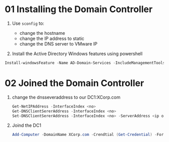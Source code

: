 # 01 Installing the Domain Controller
1. Use `sconfig` to:
    - change the hostname
    - change the IP address to static
    - change the DNS server to VMware IP

2. Install the Active Directory Windows features using powershell
```powershell
Install-windowsFeature -Name AD-Domain-Services -IncludeManagementTools
```


# 02 Joined the Domain Controller 
1. change the dnsseveraddress to our DC1:XCorp.com
    ```powershell
    Get-NetIPAddress -InterfaceIndex <no>
    Get-DNSClientSererAddress -InterfaceIndex <no>
    Set-DNSClientSererAddress -InterfaceIndex <no> -ServerAddress <ip of DC1>
    ```
2. Joind the DC1
    ```powershell
    Add-Computer -DomainName XCorp.com -Crendtial (Get-Credential) -Force -Restart
    ```
    

    